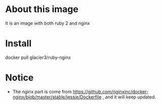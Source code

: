 # About this image
It is an image with both ruby 2 and nginx 

# Install
docker pull glacier3/ruby-nginx

# Notice
* The nginx part is come from https://github.com/nginxinc/docker-nginx/blob/master/stable/jessie/Dockerfile , and it will keep updated.

